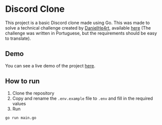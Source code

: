 # Discord Clone

This project is a basic Discord clone made using Go. This was made to solve a technical challenge created by [DanielHe4rt]([DanielHe4rt](https://github.com/DanielHe4rt)), available [here](https://gist.github.com/DanielHe4rt/4012e5bf9c612d9cee9efa654eb32f6d) (The challenge was written in Portuguese, but the requirements should be easy to translate).

## Demo

You can see a live demo of the project [here]().

## How to run

1. Clone the repository
2. Copy and rename the `.env.example` file to `.env` and fill in the required values
3. Run
  ```bash
  go run main.go
  ```



